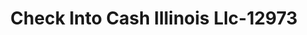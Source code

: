 ---
f_zip-code: 60443
f_state-code: IL
title: Check Into Cash Illinois Llc-12973
f_phone: 708-748-8711
f_city-only: Matteson
f_address: 4103 Lincoln Hwy Matteson
f_location-unique-id: '12973'
slug: check-into-cash-illinois-llc-12973
updated-on: '2024-05-30T13:46:58.046Z'
created-on: '2024-05-30T13:36:59.803Z'
published-on: '2024-05-30T13:54:32.469Z'
f_city-state: cms/city/matteson-il.md
f_company: cms/company/check-into-cash-illinois-llc.md
f_state: cms/state/illinois.md
layout: '[payday-loan].html'
tags: payday-loan
---